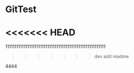 # GitTest
<<<<<<< HEAD
=======
1111111111111111111111111111111111111111111111111111111
>>>>>>> dev
add readme

4444
